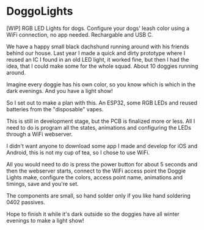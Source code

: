 # DoggoLights
[WIP]
RGB LED Lights for dogs. Configure your dogs' leash color using a WiFi connection, no app needed. Rechargable and USB C.


We have a happy small black dachshund running around with his friends behind our house. Last year I made a quick and dirty prototype where I reused an IC I found in an old LED light, it worked fine, but then I had the idea, that I could make some for the whole squad. About 10 doggies running around.

Imagine every doggie has his own color, so you know which is which in the dark evenings. And you have a light show!



So I set out to make a plan with this. An ESP32, some RGB LEDs and reused batteries from the "disposable" vapes.



This is still in development stage, but the PCB is finalized more or less. All I need to do is program all the states, animations and configuring the LEDs through a WiFi webserver.

I didn't want anyone to download some app I made and develop for iOS and Android, this is not my cup of tea, so I chose to use WiFi.



All you would need to do is press the power button for about 5 seconds and then the webserver starts, connect to the WiFi access point the Doggie Lights make, configure the colors, access point name, animations and timings, save and you're set.



The components are small, so hand solder only if you like hand soldering 0402 passives.



Hope to finish it while it's dark outside so the doggies have all winter evenings to make a light show!